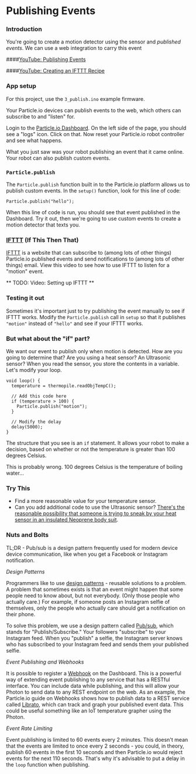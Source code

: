 # Publishing Events


### Introduction

You're going to create a motion detector using the sensor and _published events_. We can use a web integration to carry this event 

####[YouTube: Publishing Events](https://youtu.be/j-P8RYhwk3c?list=PL6EGewlWkUIBzgkgeVXeXmx9rVw0wkJYB)

####[YouTube: Creating an IFTTT Recipe](https://youtu.be/jvPUKNYHOAo?list=PL6EGewlWkUIBzgkgeVXeXmx9rVw0wkJYB)


### App setup

For this project, use the `3_publish.ino` example firmware.

Your Particle.io devices can publish events to the web, which others can subscribe to and "listen" for.

Login to the [Particle.io Dashboard](https://dashboard.particle.io). On the left side of the page, you should see a "logs" icon. Click on that. Now reset your Particle.io robot controller and see what happens. 

What you just saw was your robot publishing an event that it came online. Your robot can also publish custom events. 

### `Particle.publish`

The `Particle.publish` function built in to the Particle.io platform allows us to publish custom events. In the `setup()` function, look for this line of code:

```
Particle.publish("hello");
```

When this line of code is run, you should see that event published in the Dashboard. Try it out, then we're going to use custom events to create a motion detector that texts you.

### [IFTTT](https://ifttt.com) (If This Then That)

[IFTTT](https://ifttt.com) is a website that can subscribe to (among lots of other things) Particle.io published events and send notifications to (among lots of other things) email. View this video to see how to use IFTTT to listen for a "motion" event.

** TODO: Video: Setting up IFTTT **

### Testing it out

Sometimes it's important just to try publishing the event manually to see if IFTTT works. Modify the ```Particle.publish``` call in ```setup``` so that it publishes ```"motion"``` instead of ```"hello"``` and see if your IFTTT works.

### But what about the "if" part?

We want our event to publish only when motion is detected. How are you going to determine that? Are you using a heat sensor? An Ultrasonic sensor? When you read the sensor, you store the contents in a variable. Let's modify your loop.

```
void loop() {
  temperature = thermopile.readObjTempC();
  
  // Add this code here
  if (temperature > 100) {
    Particle.publish("motion");
  }
  
  // Modify the delay
  delay(5000);
}
```

The structure that you see is an ```if``` statement. It allows your robot to make a decision, based on whether or not the temperature is greater than 100 degrees Celsius.

This is probably wrong. 100 degrees Celsius is the temperature of boiling water...

### Try This

- Find a more reasonable value for your temperature sensor.
- Can you add additional code to use the Ultrasonic sensor? [There's the reasonable possibility that someone is trying to sneak by your heat sensor in an insulated Neoprene body suit](https://5wordmoviereviews.files.wordpress.com/2012/12/sneakers_aykroyd_redford_poitier.jpg).

### Nuts and Bolts

TL;DR - Pub/sub is a design pattern frequently used for modern device device communication, like when you get a Facebook or Instagram notification.

_*Design Patterns*_

Programmers like to use [design patterns](https://en.wikipedia.org/wiki/Design_pattern) - reusable solutions to a problem. A problem that sometimes exists is that an event might happen that some people need to know about, but not everybody. (Only those people who actually care.) For example, if someone posts an Instagram selfie of themselves, only the people who actually care should get a notification on their phone. 

To solve this problem, we use a design pattern called [Pub/sub](https://en.wikipedia.org/wiki/Publish%E2%80%93subscribe_pattern), which stands for "Publish/Subscribe." Your followers "subscribe" to your Instagram feed. When you "publish" a selfie, the Instagram server knows who has subscribed to your Instagram feed and sends them your published selfie.

_*Event Publishing and Webhooks*_

It is possible to register a [Webhook](https://docs.particle.io/guide/tools-and-features/webhooks/) on the Dashboard. This is a powerful way of extending event publishing to any service that has a RESTful interface. You can include data while publishing, and this will allow your Photon to send data to any REST endpoint on the web. As an example, the Particle.io guide on Webhooks shows how to publish data to a REST service called [Librato](https://www.librato.com/), which can track and graph your published event data. This could be useful something like an IoT temperature grapher using the Photon.

_Event Rate Limiting_

Event publishing is limited to 60 events every 2 minutes. This doesn't mean that the events are limited to once every 2 seconds - you could, in theory, publish 60 events in the first 10 seconds and then Particle.io would reject events for the next 110 seconds. That's why it's advisable to put a delay in the ```loop``` function when publishing.